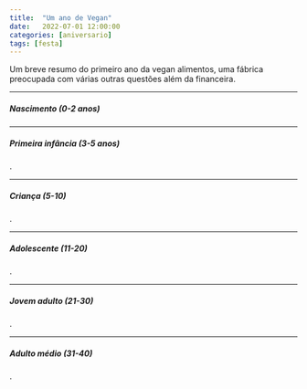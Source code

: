 ```yaml
---
title:  "Um ano de Vegan"
date:   2022-07-01 12:00:00
categories: [aniversario]
tags: [festa]
---
```


Um breve resumo do primeiro ano da vegan alimentos, uma fábrica preocupada com várias outras questões além da financeira.

<!--mais-->

<hr style="width: 100%;">

##### Nascimento (0-2 anos)


<hr style="width: 100%;">

##### Primeira infância (3-5 anos)

.

<hr style="width: 100%;">

##### Criança (5-10)

.

<hr style="width: 100%;">

##### Adolescente (11-20)

.

<hr style="width: 100%;">

##### Jovem adulto (21-30)

.

<hr style="width: 100%;">

##### Adulto médio (31-40)

.